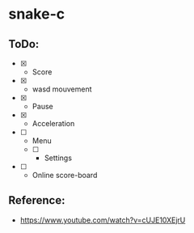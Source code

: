 # snake-c


## ToDo:
- [x] - Score
- [x] - wasd mouvement
- [x] - Pause
- [x] - Acceleration
- [ ] - Menu
  - [ ] - Settings
- [ ] - Online score-board

## Reference:
- https://www.youtube.com/watch?v=cUJE10XEjrU
